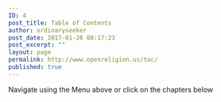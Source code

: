 ```yaml
---
ID: 4
post_title: Table of Contents
author: ordinaryseeker
post_date: 2017-01-26 08:17:23
post_excerpt: ""
layout: page
permalink: http://www.openreligion.us/toc/
published: true
---
```

Navigate using the Menu above or click on the chapters below